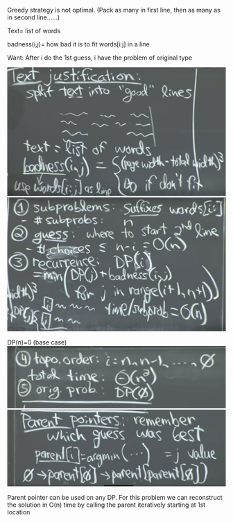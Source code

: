 Greedy strategy is not optimal. (Pack as many in first line, then as many as in second line......)

Text= list of words

badness(i,j)= how bad it is to fit words[i:j] in a line

Want:
After i do the 1st guess, i have the problem of original type

![](pic1.png)
![](pic2.png)

DP(n)=0 (base case)
![](pic3.png)
![](pic4.png)

Parent pointer can be used on any DP. For this problem we can reconstruct the solution in O(n) time by calling the parent iteratively starting at 1st location
